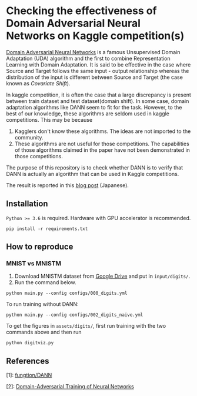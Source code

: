 # Checking the effectiveness of Domain Adversarial Neural Networks on Kaggle competition(s)

[Domain Adversarial Neural Networks](https://arxiv.org/abs/1505.07818) is a famous Unsupervised Domain Adaptation (UDA) algorithm and the first to combine Representation Learning with Domain Adaptation. It is said to be effective in the case where Source and Target follows the same input - output relationship whereas the distribution of the input is different between Source and Target (the case known as *Covariate Shift*).

In kaggle competition, it is often the case that a large discrepancy is present between train dataset and test dataset(domain shift). In some case, domain adaptation algorithms like DANN seem to fit for the task. However, to the best of our knowledge, these algorithms are seldom used in kaggle competitions. This may be because

1. Kagglers don't know these algorithms. The ideas are not imported to the community.
2. These algorithms are not useful for those competitions. The capabilities of those algorithms claimed in the paper have not been demonstrated in those competitions.

The purpose of this repository is to check whether DANN is to verify that DANN is actually an algorithm that can be used in Kaggle competitions.

The result is reported in this [blog post](https://zenn.dev/koukyo1994/articles/8ebac81fd74d2f4f0905) (Japanese).

## Installation

`Python >= 3.6` is required. Hardware with GPU accelerator is recommended.

```shell
pip install -r requirements.txt
```

## How to reproduce

### MNIST vs MNISTM

1. Download MNISTM dataset from [Google Drive](https://drive.google.com/open?id=0B_tExHiYS-0veklUZHFYT19KYjg) and put in `input/digits/`.
2. Run the command below.

```shell
python main.py --config configs/000_digits.yml
```

To run training without DANN:

```shell
python main.py --config configs/002_digits_naive.yml
```

To get the figures in `assets/digits/`, first run training with the two commands above and then run

```shell
python digitviz.py
```

## References

\[1\]: [fungtion/DANN](https://github.com/fungtion/DANN)

\[2\]: [Domain-Adversarial Training of Neural Networks](https://arxiv.org/abs/1505.07818)
